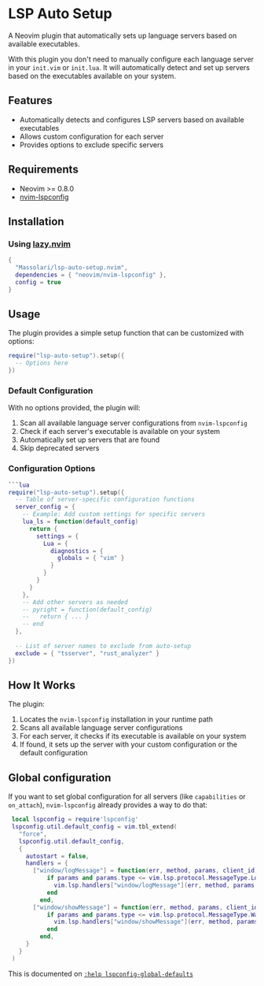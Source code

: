# LSP Auto Setup

A Neovim plugin that automatically sets up language servers based on available executables.

With this plugin you don't need to manually configure each language server in your `init.vim` or `init.lua`. It will automatically detect and set up servers based on the executables available on your system.

## Features

- Automatically detects and configures LSP servers based on available executables
- Allows custom configuration for each server
- Provides options to exclude specific servers

## Requirements

- Neovim >= 0.8.0
- [nvim-lspconfig](https://github.com/neovim/nvim-lspconfig)

## Installation

### Using [lazy.nvim](https://github.com/folke/lazy.nvim)

```lua
{
  "Massolari/lsp-auto-setup.nvim",
  dependencies = { "neovim/nvim-lspconfig" },
  config = true
}
```

## Usage

The plugin provides a simple setup function that can be customized with options:

```lua
require("lsp-auto-setup").setup({
  -- Options here
})
```

### Default Configuration

With no options provided, the plugin will:

1. Scan all available language server configurations from `nvim-lspconfig`
2. Check if each server's executable is available on your system
3. Automatically set up servers that are found
4. Skip deprecated servers

### Configuration Options

```lua
```lua
require("lsp-auto-setup").setup({
  -- Table of server-specific configuration functions
  server_config = {
    -- Example: Add custom settings for specific servers
    lua_ls = function(default_config)
      return {
        settings = {
          Lua = {
            diagnostics = {
              globals = { "vim" }
            }
          }
        }
      }
    },
    -- Add other servers as needed
    -- pyright = function(default_config)
    --   return { ... }
    -- end
  },
  
  -- List of server names to exclude from auto-setup
  exclude = { "tsserver", "rust_analyzer" }
})
```

## How It Works

The plugin:
1. Locates the `nvim-lspconfig` installation in your runtime path
2. Scans all available language server configurations
3. For each server, it checks if its executable is available on your system
4. If found, it sets up the server with your custom configuration or the default configuration

## Global configuration

If you want to set global configuration for all servers (like `capabilities` or `on_attach`), `nvim-lspconfig` already provides a way to do that:

```lua
 local lspconfig = require'lspconfig'
 lspconfig.util.default_config = vim.tbl_extend(
   "force",
   lspconfig.util.default_config,
   {
     autostart = false,
     handlers = {
       ["window/logMessage"] = function(err, method, params, client_id)
           if params and params.type <= vim.lsp.protocol.MessageType.Log then
             vim.lsp.handlers["window/logMessage"](err, method, params, client_id)
           end
         end,
       ["window/showMessage"] = function(err, method, params, client_id)
           if params and params.type <= vim.lsp.protocol.MessageType.Warning.Error then
             vim.lsp.handlers["window/showMessage"](err, method, params, client_id)
           end
         end,
     }
   }
 )
```

This is documented on [`:help lspconfig-global-defaults`](https://github.com/neovim/nvim-lspconfig/blob/8a1529e46eef5efc86c34c8d9bdd313abc2ecba0/doc/lspconfig.txt#L124)
